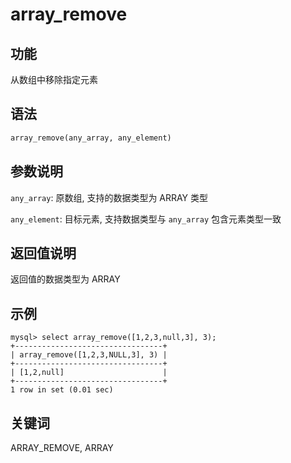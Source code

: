 # array_remove

## 功能

从数组中移除指定元素

## 语法

```Haskell
array_remove(any_array, any_element)
```

## 参数说明

`any_array`: 原数组, 支持的数据类型为 ARRAY 类型

`any_element`: 目标元素, 支持数据类型与 `any_array` 包含元素类型一致

## 返回值说明

返回值的数据类型为 ARRAY

## 示例

```plain text
mysql> select array_remove([1,2,3,null,3], 3);
+---------------------------------+
| array_remove([1,2,3,NULL,3], 3) |
+---------------------------------+
| [1,2,null]                      |
+---------------------------------+
1 row in set (0.01 sec)
```

## 关键词

ARRAY_REMOVE, ARRAY
